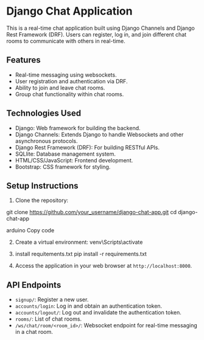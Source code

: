 # Django Chat Application

This is a real-time chat application built using Django Channels and Django Rest Framework (DRF). Users can register, log in, and join different chat rooms to communicate with others in real-time.

## Features

- Real-time messaging using websockets.
- User registration and authentication via DRF.
- Ability to  join and leave chat rooms.
- Group chat functionality within chat rooms.

## Technologies Used

- Django: Web framework for building the backend.
- Django Channels: Extends Django to handle Websockets and other asynchronous protocols.
- Django Rest Framework (DRF): For building RESTful APIs.
- SQLlite: Database management system.
- HTML/CSS/JavaScript: Frontend development.
- Bootstrap: CSS framework for styling.

## Setup Instructions

1. Clone the repository:

git clone https://github.com/your_username/django-chat-app.git
cd django-chat-app

arduino
Copy code

2. Create a virtual environment:
  venv\Scripts\activate
3. install requitements.txt
  pip install -r requirements.txt
   
4. Access the application in your web browser at `http://localhost:8000`.

## API Endpoints

- `signup/`: Register a new user.
- `accounts/login`: Log in and obtain an authentication token.
- `accounts/logout/`: Log out and invalidate the authentication token.
- `rooms/`: List of chat rooms.
- `/ws/chat/room/<room_id>/`: Websocket endpoint for real-time messaging in a chat room.



